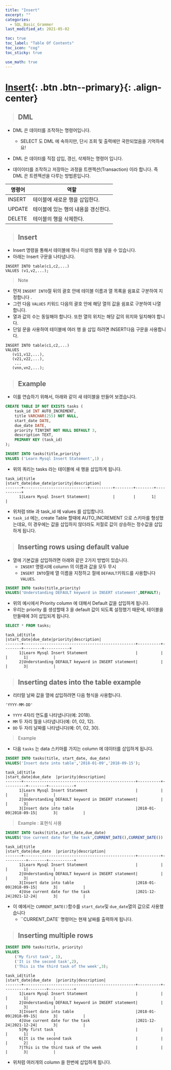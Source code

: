 ```yaml
---
title: "Insert"
excerpt: ""
categories:
  - SQL_Basic_Grammer
last_modified_at: 2021-05-02

toc: true
toc_label: "Table Of Contents"
toc_icon: "cog"
toc_sticky: true

use_math: true
---
```


# [Insert](#link){: .btn .btn--primary}{: .align-center}

> ## DML

- DML 은 데이터를 조작하는 명령어입니다.
  - SELECT 도 DML 에 속하지만, 단시 조회 및 출력에만 국한되었음을 기억하세요!

- DML 은 데이터를 직접 삽입, 갱신, 삭제하는 명령어 입니다.
- 데이이터를 조작하고 저장하는 과정을 트렌젝션(Transaction) 이라 합니다. 즉 DML 은 트렌젝션을 다루는 방법론입니다.

| 명령어 | 역할                                |
| ------ | ----------------------------------- |
| INSERT | 테이블에 새로운 행을 삽입한다.      |
| UPDATE | 테이블에 있는 행의 내용을 갱신한다. |
| DELETE | 테이블의 행을 삭제한다.             |

> ## Insert

- Insert 명령을 통해서 테이블에 하나 이상의 행을 넣을 수 있습니다.
- 아래는 Insert 구문을 나타냅니다.

```
INSERT INTO table(c1,c2,...)
VALUES (v1,v2,...);
```

> Note

- 먼저 `INSERT INTO`절 뒤의 괄호 안에 테이블 이름과 열 목록을 쉼표로 구분하여 지정합니다 .
- 그런 다음 `VALUES` 키워드 다음의 괄호 안에 해당 열의 값을 쉼표로 구분하여 나열 합니다.
- 열과 값의 수는 동일해야 합니다. 또한 열의 위치는 해당 값의 위치와 일치해야 합니다.
- 단일 문을 사용하여 테이블에 여러 행 을 삽입 하려면 INSERT다음 구문을 사용합니다.

```
INSERT INTO table(c1,c2,...)
VALUES 
   (v11,v12,...),
   (v21,v22,...),
    ...
   (vnn,vn2,...);
```

> ## Example 

- 이를 연습하기 위해서, 아래와 같이 새 테이블을 만들어 보겠습니다. 

```sql
CREATE TABLE IF NOT EXISTS tasks (
    task_id INT AUTO_INCREMENT,
    title VARCHAR(255) NOT NULL,
    start_date DATE,
    due_date DATE,
    priority TINYINT NOT NULL DEFAULT 3,
    description TEXT,
    PRIMARY KEY (task_id)
);
```

```sql
INSERT INTO tasks(title,priority)
VALUES ('Learn Mysql Insert Statement',1) ;
```

- 위의 쿼리는 tasks 라는 테이블에 새 행을 삽입하게 됩니다. 

```
task_id|title                       |start_date|due_date|priority|description|
-------+----------------------------+----------+--------+--------+-----------+
      1|Learn Mysql Insert Statement|          |        |       1|           |
```

- 위처럼 title 과 task_id 에 values 를 삽입합니다.
- `task_id` 에는, create Table 할때에 AUTO_INCREMENT 으로 스키마를 형성했는데요, 이 경우에는 값을 삽입하지 않더라도 저절로 값이 상승하는 정수값을 삽입하게 됩니다.

> ## Inserting rows using default value

- 열에 기본값을 삽입하려면 아래와 같은 2가지 방법이 있습니다.
  - `INSERT` 명령시에 column 의 이름과 값을 모두 무시
  - `INSERT INTO`절에 열 이름을 지정하고 절에 `DEFAULT`키워드를 사용합니다 `VALUES`.

```sql
INSERT INTO tasks(title,priority)
VALUES('Understanding DEFAULT keyword in INSERT statement',DEFAULT);
```

- 위의 예시에서 Priority column 에 대해서 Default 값을 삽입하게 됩니다.
- 우리는 priority 를 생성할때 3 을 default 값이 되도록 설정했기 때문에, 테이블을 만들때에 3이 삽입되게 됩니다.

```sql
SELECT * FROM tasks;
```

```
task_id|title                                            |start_date|due_date|priority|description|
-------+-------------------------------------------------+----------+--------+--------+-----------+
      1|Learn Mysql Insert Statement                     |          |        |       1|           |
      2|Understanding DEFAULT keyword in INSERT statement|          |        |       3|           |
```

> ## Inserting dates into the table example

- 리터럴 날짜 값을 열에 삽입하려면 다음 형식을 사용합니다.

```
'YYYY-MM-DD'
```

- `YYYY` 4자리 연도를 나타냅니다(예: 2018).
- `MM` 두 자리 월을 나타냅니다(예: 01, 02, 12).
- `DD` 두 자리 날짜를 나타냅니다(예: 01, 02, 30).

> Example 

- 다음 `tasks` 는 data 스키마를 가지는 column 에 데이터를 삽입하게 됩니다.

```sql
INSERT INTO tasks(title, start_date, due_date)
VALUES('Insert date into table','2018-01-09','2018-09-15');
```

```
task_id|title                                            |start_date|due_date  |priority|description|
-------+-------------------------------------------------+----------+----------+--------+-----------+
      1|Learn Mysql Insert Statement                     |          |          |       1|           |
      2|Understanding DEFAULT keyword in INSERT statement|          |          |       3|           |
      3|Insert date into table                           |2018-01-09|2018-09-15|       3|           |
```

> Example : 표현식 사용

```sql
INSERT INTO tasks(title,start_date,due_date)
VALUES('Use current date for the task',CURRENT_DATE(),CURRENT_DATE())
```

```
task_id|title                                            |start_date|due_date  |priority|description|
-------+-------------------------------------------------+----------+----------+--------+-----------+
      1|Learn Mysql Insert Statement                     |          |          |       1|           |
      2|Understanding DEFAULT keyword in INSERT statement|          |          |       3|           |
      3|Insert date into table                           |2018-01-09|2018-09-15|       3|           |
      4|Use current date for the task                    |2021-12-24|2021-12-24|       3|           |
```

- 이 예에서는 `CURRENT_DATE()`함수를 `start_date`및 `due_date`열의 값으로 사용했습니다
  - ``CURRENT_DATE` 명령어는 현재 날짜를 출력하게 됩니다.

> ## Inserting multiple rows

```sql
INSERT INTO tasks(title, priority)
VALUES
	('My first task', 1),
	('It is the second task',2),
	('This is the third task of the week',3);
```

```
task_id|title                                            |start_date|due_date  |priority|description|
-------+-------------------------------------------------+----------+----------+--------+-----------+
      1|Learn Mysql Insert Statement                     |          |          |       1|           |
      2|Understanding DEFAULT keyword in INSERT statement|          |          |       3|           |
      3|Insert date into table                           |2018-01-09|2018-09-15|       3|           |
      4|Use current date for the task                    |2021-12-24|2021-12-24|       3|           |
      5|My first task                                    |          |          |       1|           |
      6|It is the second task                            |          |          |       2|           |
      7|This is the third task of the week               |          |          |       3|           |
```

- 위처럼 여러개의 column 을 한번에 삽입하게 됩니다. 

